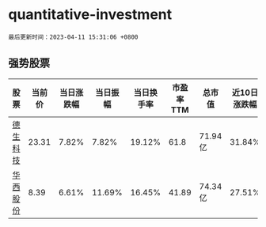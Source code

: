 # quantitative-investment

`最后更新时间：2023-04-11 15:31:06 +0800`

## 强势股票

|股票|当前价|当日涨跌幅|当日振幅|当日换手率|市盈率TTM|总市值|近10日涨跌幅|
|----|----|----|----|----|----|----|----|
|[德生科技](https://xueqiu.com/S/SZ002908)|23.31|7.82%|7.82%|19.12%|61.8|71.94亿|31.84%|
|[华西股份](https://xueqiu.com/S/SZ000936)|8.39|6.61%|11.69%|16.45%|41.89|74.34亿|27.51%|
